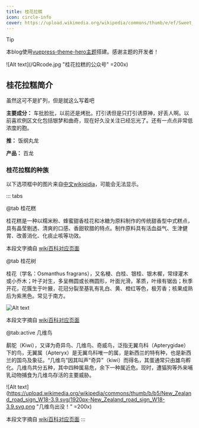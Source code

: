 ```yaml
---
title: 桂花拉糕
icon: circle-info
cover: https://upload.wikimedia.org/wikipedia/commons/thumb/e/ef/Sweet_Tea_Olive_Cake.jpg/1920px-Sweet_Tea_Olive_Cake.jpg
---
```


> [!tip]
> 本blog使用[vuepress-theme-hero主题](https://theme-hope.vuejs.press/zh/)搭建。感谢主题的开发者！

![Alt text](/QRcode.jpg "桂花拉糕的公众号" =200x)

## 桂花拉糕简介

虽然这可不是扩列，但是就这么写着吧

**主要成分：** 车批脸批，以前还是烤批。打引诱但是只打引诱原神，好丢人啊。以前喜欢例区文化包括银梦和曲奇，现在好久没关注已经忘光了。还有一点点非常低浓度的胞。

**推：** 饭纲丸龙

**产品：** 百龙

### 桂花拉糕的种族

以下选项框中的图片来自[中文wikipidia](https://zh.wikipedia.org/wiki/Wikipedia:%E9%A6%96%E9%A1%B5 "中文wiki百科")，可能会无法显示。

::: tabs

@tab 桂花糕

桂花糕是一种以糯米粉、蜂蜜甜香桂花和冰糖为原料制作的传统甜香型中式糕点，具有晶莹剔透、清爽的口感、香甜软腊的特点。制作原料具有活血益气、生津健胃、改善消化、化痰止咳等功效。

本段文字摘自 [wiki百科对应页面](https://zh.wikipedia.org/wiki/%E6%A1%82%E8%8A%B1%E7%B3%95 "wiki百科对应页面")

@tab 桂花树

桂花（学名：Osmanthus fragrans），又名梫、白桂、银桂、银木樨，常绿灌木或小乔木；叶子对生，多呈椭圆或长椭圆形，叶面光滑，革质，叶缘有锯齿；秋季开花，花簇生于叶腋，花冠分裂至基乳有乳白、黄、橙红等色，极芳香；核果成熟后为紫黑色。常见于南方。

![Alt text](https://upload.wikimedia.org/wikipedia/commons/thumb/1/18/Osmanthus_heterophyllus-hangzhou.JPG/1920px-Osmanthus_heterophyllus-hangzhou.JPG "桂花树")

本段文字摘自 [wiki百科对应页面](https://zh.wikipedia.org/wiki/%E6%A1%82%E8%8A%B1 "wiki百科对应页面")

@tab:active 几维鸟

鹬鸵（Kiwi），又译为奇异鸟、几维鸟、奇威鸟，泛指无翼鸟科（Apterygidae）下的鸟，无翼属（Apteryx）是无翼鸟科唯一的属，是新西兰的特有种，也是新西兰的国鸟及象征。“几维鸟”因其叫声“奇异”（kiwi）而得名，其蛋通常只由雄鸟孵化。几维鸟共分五种，其中四种属易危，余下一种属近危。现时，遭猫狗等外来哺乳动物捕食为几维鸟存活的主要威胁。

![Alt text](https://upload.wikimedia.org/wikipedia/commons/thumb/b/b5/New_Zealand_road_sign_W18-3.9.svg/1920px-New_Zealand_road_sign_W18-3.9.svg.png "几维鸟出没！" =200x)

本段文字摘自 [wiki百科对应页面](https://zh.wikipedia.org/wiki/%E9%B7%B8%E9%B4%95 "wiki百科对应页面")
:::
